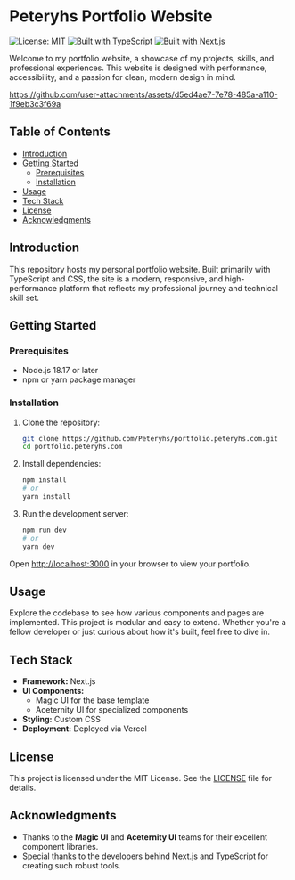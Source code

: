 # Peteryhs Portfolio Website

[![License: MIT](https://img.shields.io/badge/License-MIT-blue.svg)](LICENSE)
[![Built with TypeScript](https://img.shields.io/badge/TypeScript-100%25-blue.svg)](https://www.typescriptlang.org/)
[![Built with Next.js](https://img.shields.io/badge/Next.js-13.0+-blueviolet.svg)](https://nextjs.org/)

Welcome to my portfolio website, a showcase of my projects, skills, and professional experiences. This website is designed with performance, accessibility, and a passion for clean, modern design in mind.



https://github.com/user-attachments/assets/d5ed4ae7-7e78-485a-a110-1f9eb3c3f69a



## Table of Contents

- [Introduction](#introduction)
- [Getting Started](#getting-started)
  - [Prerequisites](#prerequisites)
  - [Installation](#installation)
- [Usage](#usage)
- [Tech Stack](#tech-stack)
- [License](#license)
- [Acknowledgments](#acknowledgments)

## Introduction

This repository hosts my personal portfolio website. Built primarily with TypeScript and CSS, the site is a modern, responsive, and high-performance platform that reflects my professional journey and technical skill set.

## Getting Started

### Prerequisites

- Node.js 18.17 or later
- npm or yarn package manager

### Installation

1. Clone the repository:
   ```bash
   git clone https://github.com/Peteryhs/portfolio.peteryhs.com.git
   cd portfolio.peteryhs.com
   ```

2. Install dependencies:
   ```bash
   npm install
   # or
   yarn install
   ```

3. Run the development server:
   ```bash
   npm run dev
   # or
   yarn dev
   ```

Open [http://localhost:3000](http://localhost:3000) in your browser to view your portfolio.

## Usage

Explore the codebase to see how various components and pages are implemented. This project is modular and easy to extend. Whether you're a fellow developer or just curious about how it's built, feel free to dive in.

## Tech Stack

- **Framework:** Next.js
- **UI Components:** 
  - Magic UI for the base template
  - Aceternity UI for specialized components
- **Styling:** Custom CSS
- **Deployment:** Deployed via Vercel

## License

This project is licensed under the MIT License. See the [LICENSE](LICENSE) file for details.

## Acknowledgments
- Thanks to the **Magic UI** and **Aceternity UI** teams for their excellent component libraries.
- Special thanks to the developers behind Next.js and TypeScript for creating such robust tools.
